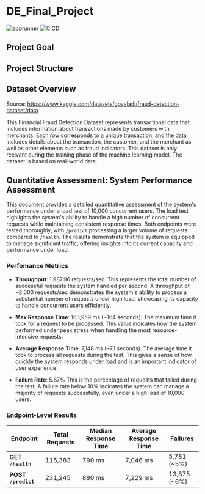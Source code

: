 # DE_Final_Project

[![apprunner](https://github.com/nzarama-kouadio/DE_Final_Project/actions/workflows/apprunner.yml/badge.svg)](https://github.com/nzarama-kouadio/DE_Final_Project/actions/workflows/apprunner.yml) [![CICD](https://github.com/nzarama-kouadio/DE_Final_Project/actions/workflows/CICD.yml/badge.svg)](https://github.com/nzarama-kouadio/DE_Final_Project/actions/workflows/CICD.yml)

## Project Goal


## Project Structure


## Dataset Overview

Source: https://www.kaggle.com/datasets/goyaladi/fraud-detection-dataset/data

This Financial Fraud Detection Dataset represents transactional data that includes information about transactions made by customers with merchants. Each row corresponds to a unique transaction, and the data includes details about the transaction, the customer, and the merchant as well as other elements such as fraud indicators. This dataset is only reelvant during the training phase of the machine learning model. The dataset is based on real-world data.

## Quantitative Assessment: System Performance Assessment

This document provides a detailed quantitative assessment of the system's performance under a load test of 10,000 concurrent users. The load test highlights the system's ability to handle a high number of concurrent requests while maintaining consistent response times. Both endpoints were tested thoroughly, with `/predict` processing a larger volume of requests compared to `/health`. The results demonstrate that the system is equipped to manage significant traffic, offering insights into its current capacity and performance under load.

### Perfomance Metrics

-   **Throughput**: 1,987.96 requests/sec. This represents the total number of successful requests the system handled per second. A throughput of \~2,000 requests/sec demonstrates the system's ability to process a substantial number of requests under high load, showcasing its capacity to handle concurrent users efficiently.

-   **Max Response Time**: 163,959 ms (\~164 seconds). The maximum time it took for a request to be processed. This value indicates how the system performed under peak stress when handling the most resource-intensive requests.

-   **Average Response Time**: 7,148 ms (\~7.1 seconds). The average time it took to process all requests during the test. This gives a sense of how quickly the system responds under load and is an important indicator of user experience.

-   **Failure Rate**: 5.67% This is the percentage of requests that failed during the test. A failure rate below 10% indicates the system can manage a majority of requests successfully, even under a high load of 10,000 users.

### Endpoint-Level Results

| Endpoint | Total Requests | Median Response Time | Average Response Time | Failures |
|---------------|---------------|---------------|---------------|---------------|
| **GET `/health`** | 115,383 | 790 ms | 7,046 ms | 5,781 (\~5%) |
| **POST `/predict`** | 231,245 | 880 ms | 7,229 ms | 13,875 (\~6%) |
